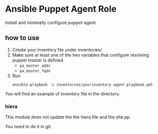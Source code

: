# Ansible Puppet Agent Role

Install and minimally configure puppet-agent.

## how to use 

1. Create your inventory file under inventories/
1. Make sure at least one of the two variables that configure resolving puppet master is defined.
    * `pa_master_addr`
    * `pa_master_fqdn`
1. Run
    ```
    ansible-playbook -i inventories/yourinventory agent.playbook.yml
    ```
You will find an example of inventory file in the directory. 

### hiera

This module does not update the the hiera file and the site.pp. 

You need to do it in git. 
